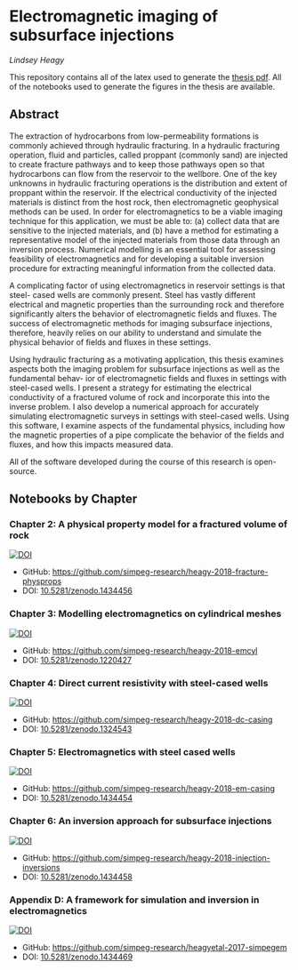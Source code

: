 # Electromagnetic imaging of subsurface injections
_Lindsey Heagy_

This repository contains all of the latex used to generate the [thesis pdf](./thesis/thesis.pdf). All of the notebooks used to generate the figures in the thesis are available. 

## Abstract

The extraction of hydrocarbons from low-permeability formations is commonly achieved through hydraulic fracturing. In a hydraulic fracturing operation, fluid and particles, called proppant (commonly sand) are injected to create fracture pathways and to keep those pathways open so that hydrocarbons can flow from the reservoir to the wellbore. One of the key unknowns in hydraulic fracturing operations is the distribution and extent of proppant within the reservoir. If the electrical conductivity of the injected materials is distinct from the host rock, then electromagnetic geophysical methods can be used. In order for electromagnetics to be a viable imaging technique for this application, we must be able to: (a) collect data that are sensitive to the injected materials, and (b) have a method for estimating a representative model of the injected materials from those data through an inversion process. Numerical modelling is an essential tool for assessing feasibility of electromagnetics and for developing a suitable inversion procedure for extracting meaningful information from the collected data.

A complicating factor of using electromagnetics in reservoir settings is that steel- cased wells are commonly present. Steel has vastly different electrical and magnetic properties than the surrounding rock and therefore significantly alters the behavior of electromagnetic fields and fluxes. The success of electromagnetic methods for imaging subsurface injections, therefore, heavily relies on our ability to understand and simulate the physical behavior of fields and fluxes in these settings.

Using hydraulic fracturing as a motivating application, this thesis examines aspects both the imaging problem for subsurface injections as well as the fundamental behav- ior of electromagnetic fields and fluxes in settings with steel-cased wells. I present a strategy for estimating the electrical conductivity of a fractured volume of rock and incorporate this into the inverse problem. I also develop a numerical approach for accurately simulating electromagnetic surveys in settings with steel-cased wells. Using this software, I examine aspects of the fundamental physics, including how the magnetic properties of a pipe complicate the behavior of the fields and fluxes, and how this impacts measured data.

All of the software developed during the course of this research is open-source.

## Notebooks by Chapter
### Chapter 2: A physical property model for a fractured volume of rock
[![DOI](https://zenodo.org/badge/DOI/10.5281/zenodo.1434457.svg)](https://doi.org/10.5281/zenodo.1434457)

- GitHub: https://github.com/simpeg-research/heagy-2018-fracture-physprops
- DOI: [10.5281/zenodo.1434456](https://doi.org/10.5281/zenodo.1434456)

### Chapter 3: Modelling electromagnetics on cylindrical meshes
[![DOI](https://zenodo.org/badge/DOI/10.5281/zenodo.1220427.svg)](https://doi.org/10.5281/zenodo.1220427)

- GitHub: https://github.com/simpeg-research/heagy-2018-emcyl 
- DOI: [10.5281/zenodo.1220427](https://doi.org/10.5281/zenodo.1220427)

### Chapter 4: Direct current resistivity with steel-cased wells
[![DOI](https://zenodo.org/badge/DOI/10.5281/zenodo.1324543.svg)](https://doi.org/10.5281/zenodo.1324543)

- GitHub: https://github.com/simpeg-research/heagy-2018-dc-casing
- DOI: [10.5281/zenodo.1324543](https://doi.org/10.5281/zenodo.1324543)

### Chapter 5: Electromagnetics with steel cased wells
[![DOI](https://zenodo.org/badge/DOI/10.5281/zenodo.1434454.svg)](https://doi.org/10.5281/zenodo.1434454)

- GitHub: https://github.com/simpeg-research/heagy-2018-em-casing
- DOI: [10.5281/zenodo.1434454](https://doi.org/10.5281/zenodo.1434454)

### Chapter 6: An inversion approach for subsurface injections
[![DOI](https://zenodo.org/badge/DOI/10.5281/zenodo.1434458.svg)](https://doi.org/10.5281/zenodo.1434458)

- GitHub: https://github.com/simpeg-research/heagy-2018-injection-inversions 
- DOI: [10.5281/zenodo.1434458](https://doi.org/10.5281/zenodo.1434458)

### Appendix D: A framework for simulation and inversion in electromagnetics
[![DOI](https://zenodo.org/badge/DOI/10.5281/zenodo.1434469.svg)](https://doi.org/10.5281/zenodo.1434469)

- GitHub: https://github.com/simpeg-research/heagyetal-2017-simpegem
- DOI: [10.5281/zenodo.1434469](https://doi.org/10.5281/zenodo.1434469)

 
